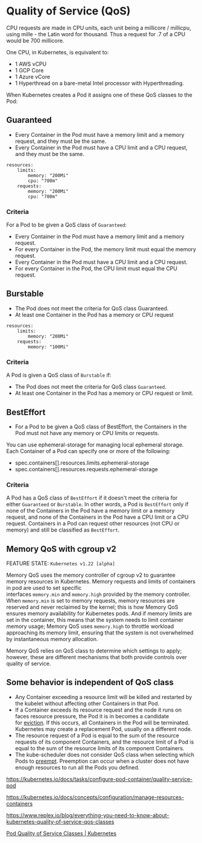 # Quality of Service (QoS)

CPU requests are made in CPU units, each unit being a millicore / millicpu, using mille - the Latin word for thousand. Thus a request for .7 of a CPU would be 700 millicore.

One CPU, in Kubernetes, is equivalent to:

- 1 AWS vCPU
- 1 GCP Core
- 1 Azure vCore
- 1 Hyperthread on a bare-metal Intel processor with Hyperthreading.

When Kubernetes creates a Pod it assigns one of these QoS classes to the Pod:

## Guaranteed

- Every Container in the Pod must have a memory limit and a memory request, and they must be the same.
- Every Container in the Pod must have a CPU limit and a CPU request, and they must be the same.

```
resources:
	limits:
		memory: "200Mi"
		cpu: "700m"
	requests:
		memory: "200Mi"
		cpu: "700m"
```

### Criteria

For a Pod to be given a QoS class of `Guaranteed`:

- Every Container in the Pod must have a memory limit and a memory request.
- For every Container in the Pod, the memory limit must equal the memory request.
- Every Container in the Pod must have a CPU limit and a CPU request.
- For every Container in the Pod, the CPU limit must equal the CPU request.

## Burstable

- The Pod does not meet the criteria for QoS class Guaranteed.
- At least one Container in the Pod has a memory or CPU request

```
resources:
	limits:
		memory: "200Mi"
	requests:
		memory: "100Mi"
```

### Criteria

A Pod is given a QoS class of `Burstable` if:

- The Pod does not meet the criteria for QoS class `Guaranteed`.
- At least one Container in the Pod has a memory or CPU request or limit.

## BestEffort

- For a Pod to be given a QoS class of BestEffort, the Containers in the Pod must not have any memory or CPU limits or requests.

You can use ephemeral-storage for managing local ephemeral storage. Each Container of a Pod can specify one or more of the following:

- spec.containers[].resources.limits.ephemeral-storage
- spec.containers[].resources.requests.ephemeral-storage

### Criteria

A Pod has a QoS class of `BestEffort` if it doesn't meet the criteria for either `Guaranteed` or `Burstable`. In other words, a Pod is `BestEffort` only if none of the Containers in the Pod have a memory limit or a memory request, and none of the Containers in the Pod have a CPU limit or a CPU request. Containers in a Pod can request other resources (not CPU or memory) and still be classified as `BestEffort`.

## Memory QoS with cgroup v2

FEATURE STATE: `Kubernetes v1.22 [alpha]`

Memory QoS uses the memory controller of cgroup v2 to guarantee memory resources in Kubernetes. Memory requests and limits of containers in pod are used to set specific interfaces `memory.min` and `memory.high` provided by the memory controller. When `memory.min` is set to memory requests, memory resources are reserved and never reclaimed by the kernel; this is how Memory QoS ensures memory availability for Kubernetes pods. And if memory limits are set in the container, this means that the system needs to limit container memory usage; Memory QoS uses `memory.high` to throttle workload approaching its memory limit, ensuring that the system is not overwhelmed by instantaneous memory allocation.

Memory QoS relies on QoS class to determine which settings to apply; however, these are different mechanisms that both provide controls over quality of service.

## Some behavior is independent of QoS class

- Any Container exceeding a resource limit will be killed and restarted by the kubelet without affecting other Containers in that Pod.
- If a Container exceeds its resource request and the node it runs on faces resource pressure, the Pod it is in becomes a candidate for [eviction](https://kubernetes.io/docs/concepts/scheduling-eviction/node-pressure-eviction/). If this occurs, all Containers in the Pod will be terminated. Kubernetes may create a replacement Pod, usually on a different node.
- The resource request of a Pod is equal to the sum of the resource requests of its component Containers, and the resource limit of a Pod is equal to the sum of the resource limits of its component Containers.
- The kube-scheduler does not consider QoS class when selecting which Pods to [preempt](https://kubernetes.io/docs/concepts/scheduling-eviction/pod-priority-preemption/#preemption). Preemption can occur when a cluster does not have enough resources to run all the Pods you defined.

https://kubernetes.io/docs/tasks/configure-pod-container/quality-service-pod

https://kubernetes.io/docs/concepts/configuration/manage-resources-containers

https://www.replex.io/blog/everything-you-need-to-know-about-kubernetes-quality-of-service-qos-classes

[Pod Quality of Service Classes | Kubernetes](https://kubernetes.io/docs/concepts/workloads/pods/pod-qos/)
